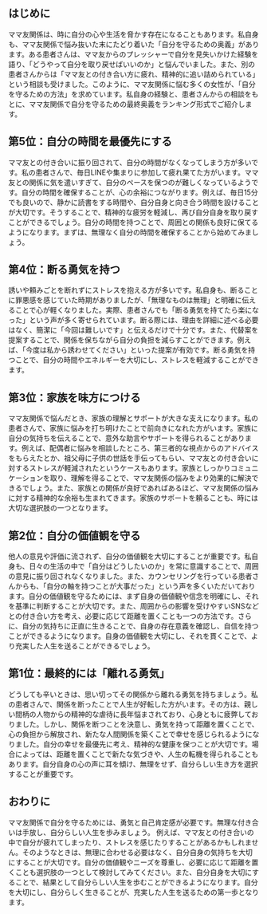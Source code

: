## はじめに
ママ友関係は、時に自分の心や生活を脅かす存在になることもあります。私自身も、ママ友関係で悩み抜いた末にたどり着いた「自分を守るための奥義」があります。ある患者さんは、ママ友からのプレッシャーで自分を見失いかけた経験を語り、「どうやって自分を取り戻せばいいのか」と悩んでいました。また、別の患者さんからは「ママ友との付き合い方に疲れ、精神的に追い詰められている」という相談も受けました。このように、ママ友関係に悩む多くの女性が、「自分を守るための方法」を求めています。私自身の経験と、患者さんからの相談をもとに、ママ友関係で自分を守るための最終奥義をランキング形式でご紹介します。
## 第5位：自分の時間を最優先にする
ママ友との付き合いに振り回されて、自分の時間がなくなってしまう方が多いです。私の患者さんで、毎日LINEや集まりに参加して疲れ果てた方がいます。ママ友との関係に気を遣いすぎて、自分のペースを保つのが難しくなっているようです。自分の時間を確保することが、心の余裕につながります。例えば、毎日15分でも良いので、静かに読書をする時間や、自分自身と向き合う時間を設けることが大切です。そうすることで、精神的な疲労を軽減し、再び自分自身を取り戻すことができるでしょう。自分の時間を持つことで、周囲との関係も良好に保てるようになります。まずは、無理なく自分の時間を確保することから始めてみましょう。
## 第4位：断る勇気を持つ
誘いや頼みごとを断れずにストレスを抱える方が多いです。私自身も、断ることに罪悪感を感じていた時期がありましたが、「無理なものは無理」と明確に伝えることで心が軽くなりました。実際、患者さんでも「断る勇気を持てたら楽になった」という声が多く寄せられています。断る際には、理由を詳細に述べる必要はなく、簡潔に「今回は難しいです」と伝えるだけで十分です。また、代替案を提案することで、関係を保ちながら自分の負担を減らすことができます。例えば、「今度は私から誘わせてください」といった提案が有効です。断る勇気を持つことで、自分の時間やエネルギーを大切にし、ストレスを軽減することができます。
## 第3位：家族を味方につける
ママ友関係で悩んだとき、家族の理解とサポートが大きな支えになります。私の患者さんで、家族に悩みを打ち明けたことで前向きになれた方がいます。家族に自分の気持ちを伝えることで、意外な助言やサポートを得られることがあります。例えば、配偶者に悩みを相談したところ、第三者的な視点からのアドバイスをもらえたとか、祖父母に子供の世話を手伝ってもらい、ママ友との付き合いに対するストレスが軽減されたというケースもあります。家族としっかりコミュニケーションを取り、理解を得ることで、ママ友関係の悩みをより効果的に解決できるでしょう。また、家族との関係が良好であればあるほど、ママ友関係の悩みに対する精神的な余裕も生まれてきます。家族のサポートを頼ることも、時には大切な選択肢の一つとなります。
## 第2位：自分の価値観を守る
他人の意見や評価に流されず、自分の価値観を大切にすることが重要です。私自身も、日々の生活の中で「自分はどうしたいのか」を常に意識することで、周囲の意見に振り回されなくなりました。また、カウンセリングを行っている患者さんからも、「自分の軸を持つことが大事だった」という声を多くいただいております。自分の価値観を守るためには、まず自身の価値観や信念を明確にし、それを基準に判断することが大切です。また、周囲からの影響を受けやすいSNSなどとの付き合い方を考え、必要に応じて距離を置くことも一つの方法です。さらに、自分の気持ちに正直に生きることで、自身の存在意義を確認し、自信を持つことができるようになります。自身の価値観を大切にし、それを貫くことで、より充実した人生を送ることができるでしょう。
## 第1位：最終的には「離れる勇気」
どうしても辛いときは、思い切ってその関係から離れる勇気を持ちましょう。私の患者さんで、関係を断ったことで人生が好転した方がいます。その方は、親しい間柄の人物からの精神的な虐待に長年悩まされており、心身ともに疲弊しておりました。しかし、関係を断つことを決意し、勇気を持って距離を置くことで、心の負担から解放され、新たな人間関係を築くことで幸せを感じられるようになりました。自分の幸せを最優先に考え、精神的な健康を保つことが大切です。場合によっては、距離を置くことで新たな気づきや、人生の転機を得られることもあります。自分自身の心の声に耳を傾け、無理をせず、自分らしい生き方を選択することが重要です。
## おわりに
ママ友関係で自分を守るためには、勇気と自己肯定感が必要です。無理な付き合いは手放し、自分らしい人生を歩みましょう。
例えば、ママ友との付き合いの中で自分が疲れてしまったり、ストレスを感じたりすることがあるかもしれません。そのようなときは、無理に合わせる必要はなく、自分自身の気持ちを大切にすることが大切です。自分の価値観やニーズを尊重し、必要に応じて距離を置くことも選択肢の一つとして検討してみてください。また、自分自身を大切にすることで、結果として自分らしい人生を歩むことができるようになります。自分を大切にし、自分らしく生きることが、充実した人生を送るための第一歩となります。